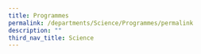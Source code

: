 ```yaml
---
title: Programmes
permalink: /departments/Science/Programmes/permalink
description: ""
third_nav_title: Science
---
```

